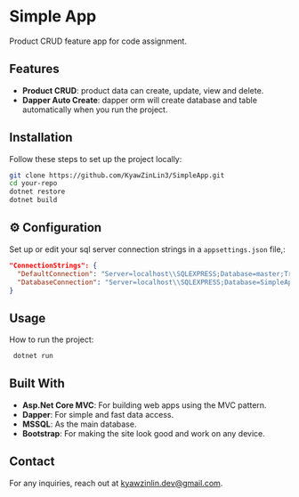 # Simple App

Product CRUD feature app for code assignment.

##  Features

- **Product CRUD**: product data can create, update, view and delete.
- **Dapper Auto Create**: dapper orm will create database and table automatically when you run the project.

##  Installation

Follow these steps to set up the project locally:

```sh
git clone https://github.com/KyawZinLin3/SimpleApp.git
cd your-repo
dotnet restore
dotnet build
```
## ⚙️ Configuration

Set up or edit your sql server connection strings in a `appsettings.json` file,:

```appsettings.json
"ConnectionStrings": {
  "DefaultConnection": "Server=localhost\\SQLEXPRESS;Database=master;Trusted_Connection=True;TrustServerCertificate=True;",
  "DatabaseConnection": "Server=localhost\\SQLEXPRESS;Database=SimpleAppDb;Trusted_Connection=True;TrustServerCertificate=True;"
}
```

##  Usage

How to run the project:

```sh
 dotnet run
```



##  Built With

- **Asp.Net Core MVC**: For building web apps using the MVC pattern.
- **Dapper**: For simple and fast data access.
- **MSSQL**: As the main database.
- **Bootstrap**: For making the site look good and work on any device.


##  Contact

For any inquiries, reach out at [kyawzinlin.dev@gmail.com](mailto:kyawzinlin.dev@gmail.com).
